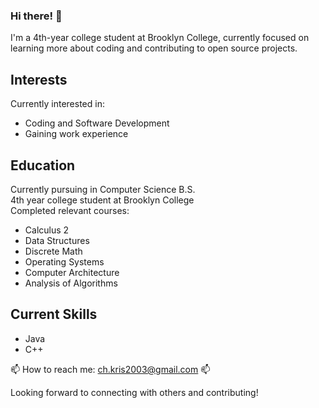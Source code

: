### Hi there! 👋
I'm a 4th-year college student at Brooklyn College, currently focused on learning more about coding and contributing to open source projects.

## Interests
Currently interested in:
- Coding and Software Development
- Gaining work experience

## Education
Currently pursuing in Computer Science B.S.  
4th year college student at Brooklyn College  
Completed relevant courses:
- Calculus 2
- Data Structures 
- Discrete Math
- Operating Systems
- Computer Architecture
- Analysis of Algorithms

## Current Skills
- Java
- C++

📫 How to reach me: ch.kris2003@gmail.com 📫

Looking forward to connecting with others and contributing!
